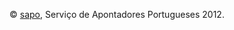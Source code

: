 <footer>
  <div class="well">
    <p align="middle">&copy; <a href="http://www.sapo.pt"><span class="podium">sapo</span></a>, Servi&ccedil;o de Apontadores Portugueses 2012.</p>
  </div>
</footer>